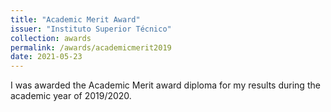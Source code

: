 ```yaml
---
title: "Academic Merit Award"
issuer: "Instituto Superior Técnico"
collection: awards
permalink: /awards/academicmerit2019
date: 2021-05-23
---
```


I was awarded the Academic Merit award diploma for my results during the academic year of 2019/2020.
